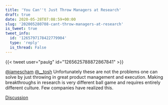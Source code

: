 ```yaml
---
title: 'You Can''t Just Throw Managers at Research'
draft: true
date: 2020-05-28T07:08:59+00:00
slug: '202005280708-cant-throw-managers-at-research'
is_tweet: true
tweet_info:
  id: '1265797178422779904'
  type: 'reply'
  is_thread: False
---
```




{{< tweet user="paulg" id="1265625788872867841" >}}

[@jamescham](https://x.com/jamescham) [@__tosh](https://x.com/__tosh) Unfortunately these are not the problems one can solve by just throwing in great product management and execution. Making breakthroughs in research is very different ball game and requires entirely different culture. Few companies have realized this.

[Discussion](https://x.com/sytelus/status/1265797178422779904)
